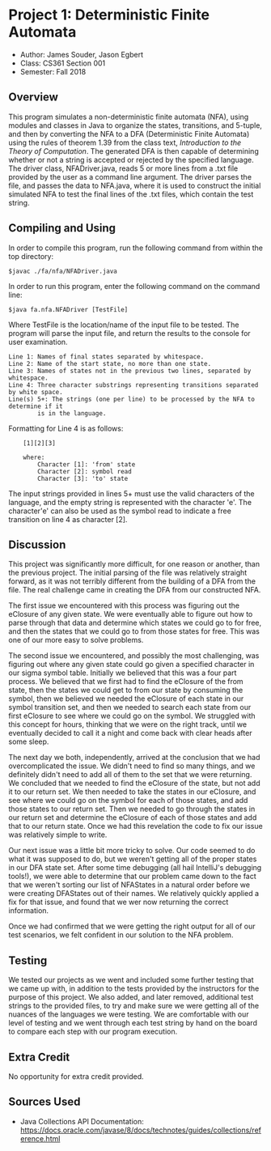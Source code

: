 # Project 1: Deterministic Finite Automata

* Author: James Souder, Jason Egbert
* Class: CS361 Section 001
* Semester: Fall 2018

## Overview

This program simulates a non-deterministic finite automata (NFA), using modules
and classes in Java to organize the states, transitions, and 5-tuple, and then
by converting the NFA to a DFA (Deterministic Finite Automata) using the rules
of theorem 1.39 from the class text, *Introduction to the Theory of Computation*.
The generated DFA is then capable of determining whether or not a string is
accepted or rejected by the specified language. The driver class, NFADriver.java,
reads 5 or more lines from a .txt file provided by the user as a command line 
argument. The driver parses the file, and passes the data to NFA.java, where it
is used to construct the initial simulated NFA to test the final lines of the 
.txt files, which contain the test string.

## Compiling and Using

In order to compile this program, run the following command from within the top
directory:

```
$javac ./fa/nfa/NFADriver.java
```
In order to run this program, enter the following command on the command line:

```
$java fa.nfa.NFADriver [TestFile]
```
Where TestFile is the location/name of the input file to be tested. The program
will parse the input file, and return the results to the console for user
examination.

```
Line 1: Names of final states separated by whitespace.
Line 2: Name of the start state, no more than one state.
Line 3: Names of states not in the previous two lines, separated by whitespace.
Line 4: Three character substrings representing transitions separated by white space.
Line(s) 5+: The strings (one per line) to be processed by the NFA to determine if it 
	    is in the language.
```
Formatting for Line 4 is as follows: 
```
	[1][2][3] 
	
	where:
	    Character [1]: 'from' state
	    Character [2]: symbol read
	    Character [3]: 'to' state
```

The input strings provided in lines 5+ must use the valid characters of the language,
and the empty string is represented with the character 'e'. The character'e' can 
also be used as the symbol read to indicate a free transition on line 4 as character
[2].

## Discussion

This project was significantly more difficult, for one reason or another, than the 
previous project. The initial parsing of the file was relatively straight forward, as it
was not terribly different from the building of a DFA from the file. The real challenge
came in creating the DFA from our constructed NFA.

The first issue we encountered with this process was figuring out the eClosure of any
given state. We were eventually able to figure out how to parse through that data and
determine which states we could go to for free, and then the states that we could go
to from those states for free. This was one of our more easy to solve problems.

The second issue we encountered, and possibly the most challenging, was figuring out 
where any given state could go given a specified character in our sigma symbol table.
Initially we believed that this was a four part process. We believed that we first had
to find the eClosure of the from state, then the states we could get to from our state
by consuming the symbol, then we believed we needed the eClosure of each state in our
symbol transition set, and then we needed to search each state from our first eClosure
to see where we could go on the symbol. We struggled with this concept for hours, 
thinking that we were on the right track, until we eventually decided to call it a night
and come back with clear heads after some sleep.

The next day we both, independently, arrived at the conclusion that we had overcomplicated
the issue. We didn't need  to find so many things, and we definitely didn't need to add
all of them to the set that we were returning. We concluded that we needed to find the 
eClosure of the state, but not add it to our return set. We then needed to take the states
in our eClosure, and see where we could go on the symbol for each of those states, and add
those states to our return set. Then we needed to go through the states in our return set
and determine the eClosure of each of those states and add that to our return state. Once
we had this revelation the code to fix our issue was relatively simple to write.

Our next issue was a little bit more tricky to solve. Our code seemed to do what it was 
supposed to do, but we weren't getting all of the proper states in our DFA state set. 
After some time debugging (all hail IntelliJ's debugging tools!), we were able to determine
that our problem came down to the fact that we weren't sorting our list of NFAStates in
a natural order before  we were creating DFAStates out of their names. We relatively quickly
applied a fix for that issue, and found that we wer now returning the correct information.

Once we had confirmed that we were getting the right output for all of our test 
scenarios, we felt confident in our solution to the NFA problem.

## Testing

We tested our projects as we went and included some further testing that we came up with,
in addition to the tests provided by the instructors for the purpose of this project. We
also added, and later removed, additional test strings to the provided files, to try and 
make sure we were getting all of the nuances of the languages we were testing. We are 
comfortable with our level of testing and we went through each test string by hand on the 
board to compare each step with our program execution.

## Extra Credit

No opportunity for extra credit provided.

## Sources Used

- Java Collections API Documentation: <https://docs.oracle.com/javase/8/docs/technotes/guides/collections/reference.html>
